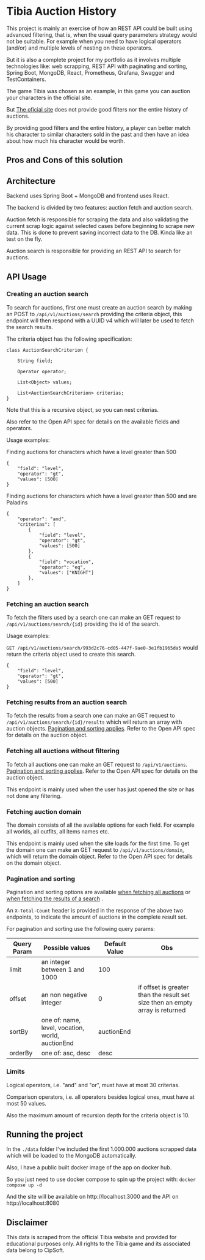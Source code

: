 # Tibia Auction History

This project is mainly an exercise of how an REST API could be built using advanced filtering, that is, when the usual query
parameters strategy would not be suitable. For example when you need to have logical operators (and/or) and multiple
levels of nesting on these operators.

But it is also a complete project for my portfolio as it involves multiple technologies like: web scrapping, 
REST API with paginating and sorting, Spring Boot, MongoDB, React, Prometheus, Grafana, Swagger and TestContainers.

The game Tibia was chosen as an example, in this game you can auction your characters in the official site.

But [The oficial site](https://www.tibia.com/charactertrade/?subtopic=pastcharactertrades) does not provide good filters 
nor the entire history of auctions.

By providing good filters and the entire history, a player can better match his character to similar characters
sold in the past and then have an idea about how much his character would be worth.

## Pros and Cons of this solution

## Architecture
Backend uses Spring Boot + MongoDB and frontend uses React.

The backend is divided by two features: auction fetch and auction search.

Auction fetch is responsible for scraping the data and also validating the current scrap logic against selected cases
before beginning to scrape new data. This is done to prevent saving incorrect data to the DB. 
Kinda like an test on the fly.

Auction search is responsible for providing an REST API to search for auctions.

## API Usage

### Creating an auction search
To search for auctions, first one must create an auction search by making an POST to `/api/v1/auctions/search`
providing the criteria object, this endpoint will then respond with a UUID v4 which will later be used to fetch the
search results.

The criteria object has the following specification:
```
class AuctionSearchCriterion {

    String field;

    Operator operator;

    List<Object> values;

    List<AuctionSearchCriterion> criterias;
}
```

Note that this is a recursive object, so you can nest criterias.

Also refer to the Open API spec for details on the available fields and operators.

Usage examples:

Finding auctions for characters which have a level greater than 500
```
{
    "field": "level",
    "operator": "gt",
    "values": [500]
}
```

Finding auctions for characters which have a level greater than 500 and are Paladins
```
{
    "operator": "and",
    "criterias": [
        {
            "field": "level",
            "operator": "gt",
            "values": [500]
        },
        {
            "field": "vocation",
            "operator": "eq",
            "values": ["KNIGHT"]
        },
    ]
}
```

### Fetching an auction search
To fetch the filters used by a search one can make an GET request to `/api/v1/auctions/search/{id}` providing the id 
of the search.

Usage examples:

`GET /api/v1/auctions/search/993d2c76-cd05-447f-9ae0-3e1fb1965da5` would return the criteria object used to create this search.
```
{
    "field": "level",
    "operator": "gt",
    "values": [500]
}
```

### Fetching results from an auction search
To fetch the results from a search one can make an GET request to `/api/v1/auctions/search/{id}/results` which will return
an array with auction objects. [Pagination and sorting applies](#pagination-and-sorting). 
Refer to the Open API spec for details on the auction object.

### Fetching all auctions without filtering
To fetch all auctions one can make an GET request to `/api/v1/auctions`. 
[Pagination and sorting applies](#pagination-and-sorting). Refer to the Open API spec for details on the auction object.

This endpoint is mainly used when the user has just opened the site or has not done any filtering.

### Fetching auction domain
The domain consists of all the available options for each field. For example all worlds, all outfits, all items names etc.

This endpoint is mainly used when the site loads for the first time. To get the domain one can make an GET request to 
`/api/v1/auctions/domain`, which will return the domain object. 
Refer to the Open API spec for details on the domain object.

### Pagination and sorting

Pagination and sorting options are available [when fetching all auctions](#fetching-all-auctions-without-filtering) 
or [when fetching the results of a search](#fetching-results-from-an-auction-search) .

An `X-Total-Count` header is provided in the response of the above two endpoints, to indicate the
amount of auctions in the complete result set.

For pagination and sorting use the following query params:

| Query Param | Possible values                                  | Default Value | Obs                                                                           |
|-------------|--------------------------------------------------|---------------|-------------------------------------------------------------------------------|
| limit       | an integer between 1 and 1000                    | 100           |                                                                               |
| offset      | an non negative integer                          | 0             | if offset is greater than the result set size then an empty array is returned |
| sortBy      | one of: name, level, vocation, world, auctionEnd | auctionEnd    |                                                                               |
| orderBy     | one of: asc, desc                                | desc          |                                                                               |

### Limits
Logical operators, i.e. "and" and "or", must have at most 30 criterias.

Comparison operators, i.e. all operators besides logical ones, must have at most 50 values.

Also the maximum amount of recursion depth for the criteria object is 10.

## Running the project
In the `./data` folder I've included the first 1.000.000 auctions scrapped data which will be loaded to 
the MongoDB automatically.

Also, I have a public built docker image of the app on docker hub.

So you just need to use docker compose to spin up the project with: `docker compose up -d`

And the site will be available on http://localhost:3000 and the API on http://localhost:8080

## Disclaimer
This data is scraped from the official Tibia website and provided for educational purposes only.
All rights to the Tibia game and its associated data belong to CipSoft.
